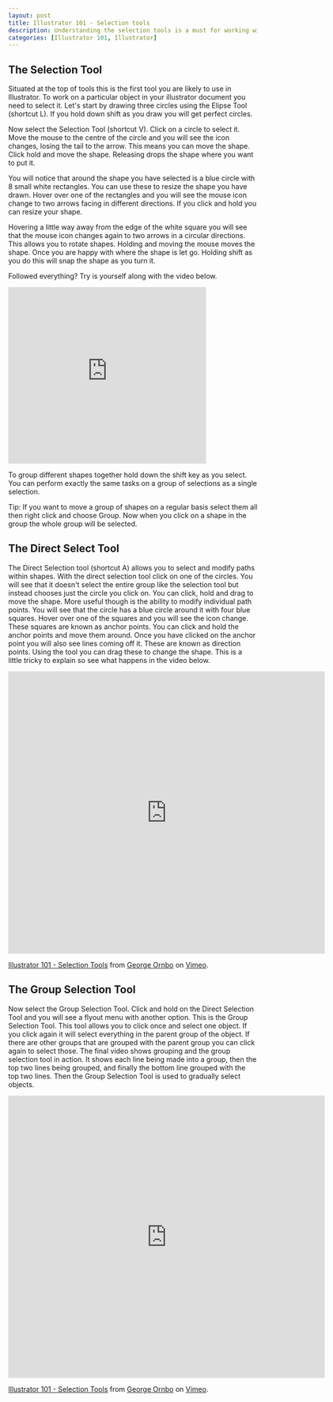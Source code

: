 ```yaml
--- 
layout: post
title: Illustrator 101 - Selection tools
description: Understanding the selection tools is a must for working with icons or illustrations. Master the basics and you will save yourself a great deal of time.
categories: [Illustrator 101, Illustrator]
---
```


## The Selection Tool

Situated at the top of tools this is the first tool you are likely to use in Illustrator. To work on a particular object in your illustrator document you need to select it. Let's start by drawing three circles using the Elipse Tool (shortcut L). If you hold down shift as you draw you will get perfect circles.

Now select the Selection Tool (shortcut V). Click on a circle to select it. Move the mouse to the centre of the circle and you will see the icon changes, losing the tail to the arrow. This means you can move the shape. Click hold and move the shape. Releasing drops the shape where you want to put it. 

You will notice that around the shape you have selected is a blue circle with 8 small white rectangles. You can use these to resize the shape you have drawn. Hover over one of the rectangles and you will see the mouse icon change to two arrows facing in different directions. If you click and hold you can resize your shape.

Hovering a little way away from the edge of the white square you will see that the mouse icon changes again to two arrows in a circular directions. This allows you to rotate shapes. Holding and moving the mouse moves the shape. Once you are happy with where the shape is let go. Holding shift as you do this will snap the shape as you turn it.

Followed everything? Try is yourself along with the video below.

<iframe src="http://player.vimeo.com/video/33020856?title=0&amp;byline=0&amp;portrait=0" width="400" height="357" frameborder="0" webkitAllowFullScreen mozallowfullscreen allowFullScreen></iframe>

To group different shapes together hold down the shift key as you select. You can perform exactly the same tasks on a group of selections as a single selection. 

Tip: If you want to move a group of shapes on a regular basis select them all then right click and choose Group. Now when you click on a shape in the group the whole group will be selected.

## The Direct Select Tool

The Direct Selection tool (shortcut A) allows you to select and modify paths within shapes. With the direct selection tool click on one of the circles. You will see that it doesn't select the entire group like the selection tool but instead chooses just the circle you click on. You can click, hold and drag to move the shape. More useful though is the ability to modify individual path points. You will see that the circle has a blue circle around it with four blue squares. Hover over one of the squares and you will see the icon change. These squares are known as anchor points. You can click and hold the anchor points and move them around. Once you have clicked on the anchor point you will also see lines coming off it. These are known as direction points. Using the tool you can drag these to change the shape. This is a little tricky to explain so see what happens in the video below.

<iframe src="http://player.vimeo.com/video/32934298?title=0&amp;byline=0&amp;portrait=0" width="640" height="571" frameborder="0" webkitAllowFullScreen mozallowfullscreen allowFullScreen></iframe><p><a href="http://vimeo.com/32934298">Illustrator 101 - Selection Tools</a> from <a href="http://vimeo.com/shapeshed">George Ornbo</a> on <a href="http://vimeo.com">Vimeo</a>.</p>


## The Group Selection Tool

Now select the Group Selection Tool. Click and hold on the Direct Selection Tool and you will see a flyout menu with another option. This is the Group Selection Tool. This tool allows you to click once and select one object. If you click again it will select everything in the parent group of the object. If there are other groups that are grouped with the parent group you can click again to select those. The final video shows grouping and the group selection tool in action. It shows each line being made into a group, then the top two lines being grouped, and finally the bottom line grouped with the top two lines. Then the Group Selection Tool is used to gradually select objects.

<iframe src="http://player.vimeo.com/video/32934355?title=0&amp;byline=0&amp;portrait=0" width="640" height="571" frameborder="0" webkitAllowFullScreen mozallowfullscreen allowFullScreen></iframe><p><a href="http://vimeo.com/32934355">Illustrator 101 - Selection Tools</a> from <a href="http://vimeo.com/shapeshed">George Ornbo</a> on <a href="http://vimeo.com">Vimeo</a>.</p>
